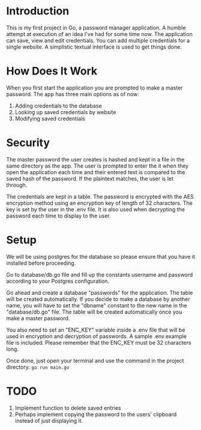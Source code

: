 # Introduction
This is my first project in Go, a password manager application. A humble attempt at execution of an idea I've had for some time now. The application can save, view and edit credentials. You can add multiple credentials for a single website. A simplistic textual interface is used to get things done.

# How Does It Work
When you first start the application you are prompted to make a master password. The app has three main options as of now:

1) Adding credentials to the database 
2) Looking up saved credentials by website 
3) Modifying saved credentials 

# Security 
The master password the user creates is hashed and kept in a file in the same directory as the app. The user is prompted to enter the it when they open the application each time and their entered text is compared to the saved hash of the password. If the plaintext matches, the user is let through. 

The credentials are kept in a table. The password is encrypted with the AES encryption method using an encryption key of length of 32 characters. The key is set by the user in the .env file. It is also used when decrypting the password each time to display to the user. 

# Setup
We will be using postgres for the database so please ensure that you have it installed before proceeding.

Go to database/db.go file and fill up the constants username and password according to your Postgres configuration.  

Go ahead and create a database "passwords" for the application. The table will be created automatically. If you decide to make a database by another name, you will have to set the "dbname" constant to the new name in the "database/db.go" file. 
The table will be created automatically once you make a master password. 

You also need to set an "ENC_KEY" variable inside a .env file that will be used in encryption and decryption of passwords. A sample .env.example file is included. Please remember that the ENC_KEY must be 32 characters long. 

Once done, just open your terminal and use the command in the project directory: ```go run main.go```

# TODO
1) Implement function to delete saved entries
2) Perhaps implement copying the password to the users' clipboard instead of just displaying it.
